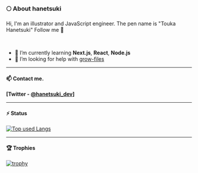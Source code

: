 ### 🌕 About hanetsuki
Hi, I'm an illustrator and JavaScript engineer. The pen name is "Touka Hanetsuki" Follow me 🤝

<br>

- 🌱 I’m currently learning **Next.js**, **React**, **Node.js**
- 🙌 I’m looking for help with [grow-files](https://github.com/tsuki-lab/grow-files)

***

#### 📫 Contact me.
**[Twitter - [@hanetsuki_dev](https://twitter.com/hanetsuki_dev)]**

***

#### ⚡️ Status
[![Top used Langs](https://github-readme-stats.vercel.app/api?username=tsuki-lab&show_icons=true&locale=en)](https://github.com/tsuki-lab/)

***

#### 🏆 Trophies
[![trophy](https://github-profile-trophy.vercel.app/?username=tsuki-lab&theme=nord&column=7&margin-w=15)](https://github.com/tsuki-lab/)

<!--
**tsuki-lab/tsuki-lab** is a ✨ _special_ ✨ repository because its `README.md` (this file) appears on your GitHub profile.

Here are some ideas to get you started:

- 🔭 I’m currently working on ...
- 👯 I’m looking to collaborate on ...
- 💬 Ask me about ...
- 😄 Pronouns: ...
- ⚡ Fun fact: ...
-->
